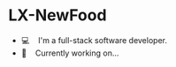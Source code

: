 # LX-NewFood

- :computer: &nbsp;&nbsp; I'm a full-stack software developer.
- :briefcase: &nbsp;&nbsp; Currently working on...
